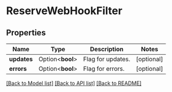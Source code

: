 # ReserveWebHookFilter

## Properties

Name | Type | Description | Notes
------------ | ------------- | ------------- | -------------
**updates** | Option<**bool**> | Flag for updates. | [optional]
**errors** | Option<**bool**> | Flag for errors. | [optional]

[[Back to Model list]](../README.md#documentation-for-models) [[Back to API list]](../README.md#documentation-for-api-endpoints) [[Back to README]](../README.md)


